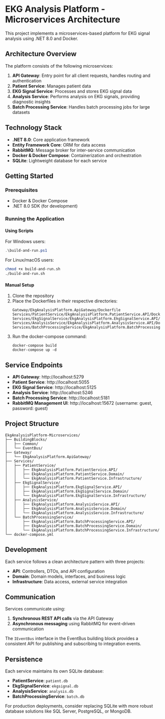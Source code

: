 # EKG Analysis Platform - Microservices Architecture

This project implements a microservices-based platform for EKG signal analysis using .NET 8.0 and Docker.

## Architecture Overview

The platform consists of the following microservices:

1. **API Gateway**: Entry point for all client requests, handles routing and authentication
2. **Patient Service**: Manages patient data
3. **EKG Signal Service**: Processes and stores EKG signal data
4. **Analysis Service**: Performs analysis on EKG signals, providing diagnostic insights
5. **Batch Processing Service**: Handles batch processing jobs for large datasets

## Technology Stack

- **.NET 8.0**: Core application framework
- **Entity Framework Core**: ORM for data access
- **RabbitMQ**: Message broker for inter-service communication
- **Docker & Docker Compose**: Containerization and orchestration
- **SQLite**: Lightweight database for each service

## Getting Started

### Prerequisites

- Docker & Docker Compose
- .NET 8.0 SDK (for development)

### Running the Application

#### Using Scripts

For Windows users:
```powershell
.\build-and-run.ps1
```

For Linux/macOS users:
```bash
chmod +x build-and-run.sh
./build-and-run.sh
```

#### Manual Setup

1. Clone the repository
2. Place the Dockerfiles in their respective directories:
   ```
   Gateway/EkgAnalysisPlatform.ApiGateway/Dockerfile
   Services/PatientService/EkgAnalysisPlatform.PatientService.API/Dockerfile
   Services/EkgSignalService/EkgAnalysisPlatform.EkgSignalService.API/Dockerfile
   Services/AnalysisService/EkgAnalysisPlatform.AnalysisService.API/Dockerfile
   Services/BatchProcessingService/EkgAnalysisPlatform.BatchProcessingService.API/Dockerfile
   ```
3. Run the docker-compose command:
   ```
   docker-compose build
   docker-compose up -d
   ```

## Service Endpoints

- **API Gateway**: http://localhost:5279
- **Patient Service**: http://localhost:5055
- **EKG Signal Service**: http://localhost:5125
- **Analysis Service**: http://localhost:5246
- **Batch Processing Service**: http://localhost:5181
- **RabbitMQ Management UI**: http://localhost:15672 (username: guest, password: guest)

## Project Structure

```
EkgAnalysisPlatform-Microservices/
├── BuildingBlocks/
│   ├── Common/
│   └── EventBus/
├── Gateway/
│   └── EkgAnalysisPlatform.ApiGateway/
├── Services/
│   ├── PatientService/
│   │   ├── EkgAnalysisPlatform.PatientService.API/
│   │   ├── EkgAnalysisPlatform.PatientService.Domain/
│   │   └── EkgAnalysisPlatform.PatientService.Infrastructure/
│   ├── EkgSignalService/
│   │   ├── EkgAnalysisPlatform.EkgSignalService.API/
│   │   ├── EkgAnalysisPlatform.EkgSignalService.Domain/
│   │   └── EkgAnalysisPlatform.EkgSignalService.Infrastructure/
│   ├── AnalysisService/
│   │   ├── EkgAnalysisPlatform.AnalysisService.API/
│   │   ├── EkgAnalysisPlatform.AnalysisService.Domain/
│   │   └── EkgAnalysisPlatform.AnalysisService.Infrastructure/
│   └── BatchProcessingService/
│       ├── EkgAnalysisPlatform.BatchProcessingService.API/
│       ├── EkgAnalysisPlatform.BatchProcessingService.Domain/
│       └── EkgAnalysisPlatform.BatchProcessingService.Infrastructure/
└── docker-compose.yml
```

## Development

Each service follows a clean architecture pattern with three projects:
- **API**: Controllers, DTOs, and API configuration
- **Domain**: Domain models, interfaces, and business logic
- **Infrastructure**: Data access, external service integration

## Communication

Services communicate using:
1. **Synchronous REST API calls** via the API Gateway
2. **Asynchronous messaging** using RabbitMQ for event-driven communication

The `IEventBus` interface in the EventBus building block provides a consistent API for publishing and subscribing to integration events.

## Persistence

Each service maintains its own SQLite database:
- **PatientService**: `patient.db`
- **EkgSignalService**: `ekgsignal.db`
- **AnalysisService**: `analysis.db`
- **BatchProcessingService**: `batch.db`

For production deployments, consider replacing SQLite with more robust database solutions like SQL Server, PostgreSQL, or MongoDB.